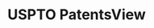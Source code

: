 ---
layout: default
bigquery: https://console.cloud.google.com/bigquery?p=patents-public-data&d=patentsview&page=dataset
citation: Attribution should be given to PatentsView for use, distribution, or derivative
  works.
code: https://github.com/CSSIP-AIR/PatentsView-Code-Snippets/
contributors: USPTO
cost: None
description: 'PatentsView includes US patent data including raw data (summaries, applications,
  pregrant applications), disambugations of inventors and assignees, and inventor
  gender estimates.  Also foreign priority data, # of figures and sheets, and government
  interest statements.'
documentation: https://patentsview.org/query/builder-faqs
last_edit: Mon, 04 Apr 2022 19:02:57 GMT
location: https://patentsview.org/
maintained_by: USPTO
record_creation_timestamp: 12/2/2020 17:20:46
schema_fields: '[''section'', ''patent_id'', ''num_claims'', ''subclass'', ''designation'',
  ''variety'', ''name_first'', ''level_two'', ''level_one'', ''fname'', ''f371_date'',
  ''disamb_inventor_id_20170307'', ''state'', ''rawassignee_id'', ''doc_type'', ''attribution_status'',
  ''classification_value'', ''disamb_inventor_id_20200630'', ''section_id'', ''subcategory_id'',
  ''disamb_inventor_id_20190820'', ''num_figures'', ''disamb_inventor_id_20191231'',
  ''action_date'', ''relkind'', ''rel_id'', ''classification_level'', ''location_id'',
  ''state_fips'', ''num'', ''rule_47'', ''disamb_assignee_id_20190820'', ''assignee_id'',
  ''subclass_id'', ''kind'', ''title'', ''contract_award_number'', ''mainclass_id'',
  ''disamb_inventor_id_20200331'', ''term_disclaimer'', ''name'', ''gi_statement'',
  ''disamb_assignee_id_20190312'', ''status'', ''number'', ''length'', ''disamb_assignee_id_20200929'',
  ''citation_id'', ''disamb_assignee_id_20191008'', ''disamb_inventor_id_20171003'',
  ''male'', ''disamb_inventor_id_20201229'', ''disamb_inventor_id_20190312'', ''disamb_inventor_id_20200929'',
  ''lapse_of_patent'', ''term_extension'', ''sequence'', ''disamb_assignee_id_20191231'',
  ''disamb_inventor_id_20171226'', ''type'', ''subgroup_id'', ''_102_date'', ''latin_name'',
  ''text'', ''disamb_assignee_id_20200331'', ''field_id'', ''publication_number'',
  ''ipc_version_indicator'', ''rawlocation_id'', ''applicant_type'', ''name_last'',
  ''classification_status'', ''category_id'', ''uuid'', ''deceased'', ''num_sheets'',
  ''disamb_inventor_id_20191008'', ''disamb_inventor_id_20181127'', ''inventor_id'',
  ''filename'', ''term_grant'', ''application_id'', ''main_group'', ''organization'',
  ''subgroup'', ''sector_title'', ''rawinventor_id'', ''organization_id'', ''disamb_assignee_id_20181127'',
  ''field_title'', ''category'', ''group'', ''id'', ''longitude'', ''country_transformed'',
  ''series_code'', ''subsection_id'', ''dependent'', ''symbol_position'', ''disclaimer_date'',
  ''lawyer_id'', ''disamb_inventor_id_20170808'', ''abstract'', ''disamb_inventor_id_20180528'',
  ''level_three'', ''group_id'', ''disamb_assignee_id_20200630'', ''_371_date'', ''county_fips'',
  ''date'', ''lname'', ''county'', ''f102_date'', ''doctype'', ''classification_data_source'',
  ''role'', ''withdrawn'', ''ipc_class'', ''male_flag'', ''city'', ''country'', ''reldocno'',
  ''exemplary'', ''latlong'', ''latitude'']'
shortname: patentsview
tags:
- disambiguation
- United States
- gender
terms_of_use: Creative Commons Attribution 4.0 International License.
timeframe: 1963-1999
title: USPTO PatentsView
uuid: cf1780b1-e265-4e49-8d1d-83b9cfe0fd9a
---